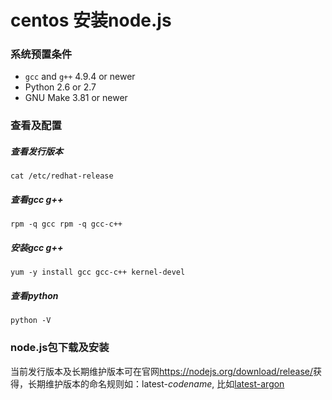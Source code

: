 # centos 安装node.js

### 系统预置条件

* `gcc` and `g++` 4.9.4 or newer
* Python 2.6 or 2.7
* GNU Make 3.81 or newer

### 查看及配置

##### 查看发行版本

```console
cat /etc/redhat-release
```

##### 查看gcc g++

```console
rpm -q gcc rpm -q gcc-c++
```

##### 安装gcc g++

```console
yum -y install gcc gcc-c++ kernel-devel
```

##### 查看python
```console
python -V
```

### node.js包下载及安装

当前发行版本及长期维护版本可在官网<https://nodejs.org/download/release/>获得，长期维护版本的命名规则如：latest-_codename_, 比如[latest-argon](https://nodejs.org/download/release/latest-argon/)

